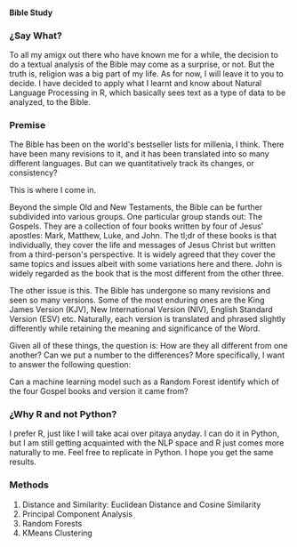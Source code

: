 #### Bible Study

### ¿Say What?

To all my amigx out there who have known me for a while, the decision to do a textual analysis of the Bible may come as a surprise, or not. But the truth is, religion was a big part of my life. As for now, I will leave it to you to decide. I have decided to apply what I learnt and know about Natural Language Processing in R, which basically sees text as a type of data to be analyzed, to the Bible.  
  
### Premise
  
The Bible has been on the world's bestseller lists for millenia, I think. There have been many revisions to it, and it has been translated into so many different languages. But can we quantitatively track its changes, or consistency?  
  
This is where I come in.  
  
Beyond the simple Old and New Testaments, the Bible can be further subdivided into various groups. One particular group stands out: The Gospels. They are a collection of four books written by four of Jesus' apostles: Mark, Matthew, Luke, and John. The tl;dr of these books is that individually, they cover the life and messages of Jesus Christ but written from a third-person's perspective. It is widely agreed that they cover the same topics and issues albeit with some variations here and there. John is widely regarded as the book that is the most different from the other three.  
  
The other issue is this. The Bible has undergone so many revisions and seen so many versions. Some of the most enduring ones are the King James Version (KJV), New International Version (NIV), English Standard Version (ESV) etc. Naturally, each version is translated and phrased slightly differently while retaining the meaning and significance of the Word.  
  
Given all of these things, the question is: How are they all different from one another? Can we put a number to the differences? More specifically, I want to answer the following question: 
  
Can a machine learning model such as a Random Forest identify which of the four Gospel books and version it came from?  
  
### ¿Why R and not Python?  
  
I prefer R, just like I will take acai over pitaya anyday. I can do it in Python, but I am still getting acquainted with the NLP space and R just comes more naturally to me. Feel free to replicate in Python. I hope you get the same results.  
  
### Methods  
  
1. Distance and Similarity: Euclidean Distance and Cosine Similarity
2. Principal Component Analysis
3. Random Forests  
4. KMeans Clustering